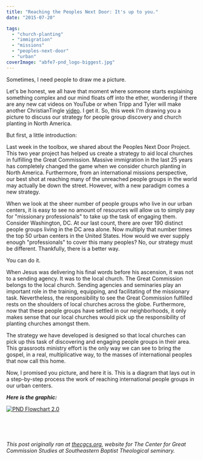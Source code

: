 ```yaml
---
title: "Reaching the Peoples Next Door: It's up to you."
date: "2015-07-20"

tags: 
  - "church-planting"
  - "immigration"
  - "missions"
  - "peoples-next-door"
  - "urban"
coverImage: "abfe7-pnd_logo-biggest.jpg"
---
```


Sometimes, I need people to draw me a picture.

Let's be honest, we all have that moment where someone starts explaining something complex and our mind floats off into the ether, wondering if there are any new cat videos on YouTube or when Tripp and Tyler will make another ChristianTingle [video](http://www.youtube.com/watch?v=Ljd7f2tFOak). I get it. So, this week I'm drawing you a picture to discuss our strategy for people group discovery and church planting in North America.

But first, a little introduction:

Last week in the toolbox, we shared about the Peoples Next Door Project. This two year project has helped us create a strategy to aid local churches in fulfilling the Great Commission. Massive immigration in the last 25 years has completely changed the game when we consider church planting in North America. Furthermore, from an international missions perspective, our best shot at reaching many of the unreached people groups in the world may actually be down the street. However, with a new paradigm comes a new strategy.

When we look at the sheer number of people groups who live in our urban centers, it is easy to see no amount of resources will allow us to simply pay for "missionary professionals" to take up the task of engaging them. Consider Washington, DC. At our last count, there are over 190 distinct people groups living in the DC area alone. Now multiply that number times the top 50 urban centers in the United States. How would we ever supply enough "professionals" to cover this many peoples? No, our strategy must be different. Thankfully, there is a better way.

You can do it.

When Jesus was delivering his final words before his ascension, it was not to a sending agency. It was to the local church. The Great Commission belongs to the local church. Sending agencies and seminaries play an important role in the training, equipping, and facilitating of the missionary task. Nevertheless, the responsibility to see the Great Commission fulfilled rests on the shoulders of local churches across the globe. Furthermore, now that these people groups have settled in our neighborhoods, it only makes sense that our local churches would pick up the responsibility of planting churches amongst them.

The strategy we have developed is designed so that local churches can pick up this task of discovering and engaging people groups in their area. This grassroots ministry effort is the only way we can see to bring the gospel, in a real, multiplicative way, to the masses of international peoples that now call this home.

Now, I promised you picture, and here it is. This is a diagram that lays out in a step-by-step process the work of reaching international people groups in our urban centers.

**_Here is the graphic:_**

[![PND Flowchart 2.0](images/PND-Flowchart-2.0-1024x735.png)](https://keelancook.files.wordpress.com/2020/08/629fa-pnd-flowchart-2.0.png)

 

 

_This post originally ran at [thecgcs.org](http://cgcs.sebts.edu), website for The Center for Great Commission Studies at Southeastern Baptist Theological seminary._
